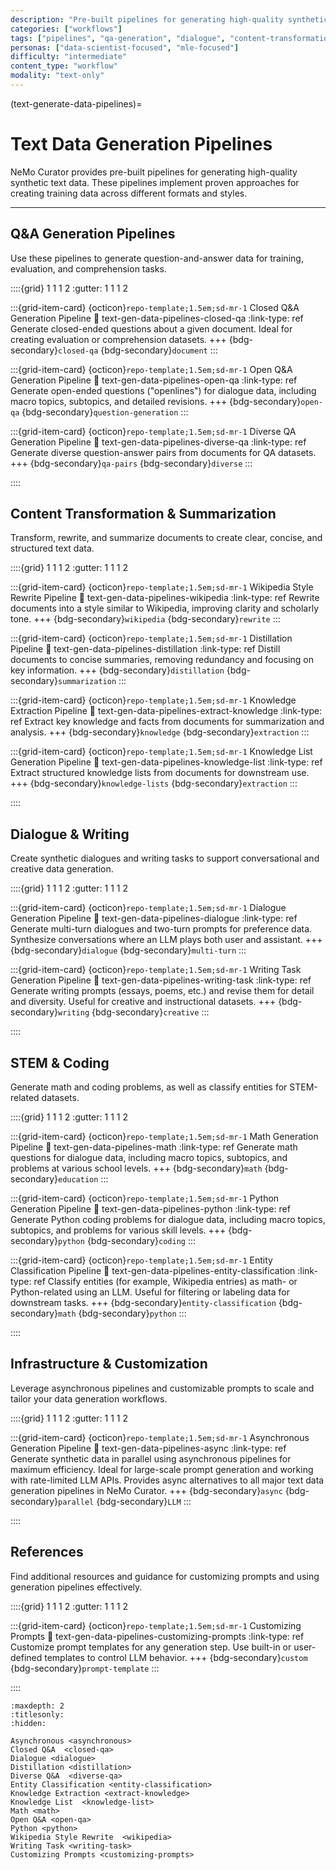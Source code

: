 ```yaml
---
description: "Pre-built pipelines for generating high-quality synthetic text data including Q&A, content transformation, dialogue, and STEM topics"
categories: ["workflows"]
tags: ["pipelines", "qa-generation", "dialogue", "content-transformation", "math", "python", "writing-tasks"]
personas: ["data-scientist-focused", "mle-focused"]
difficulty: "intermediate"
content_type: "workflow"
modality: "text-only"
---
```


(text-generate-data-pipelines)=
# Text Data Generation Pipelines

NeMo Curator provides pre-built pipelines for generating high-quality synthetic text data. These pipelines implement proven approaches for creating training data across different formats and styles.

---

## Q&A Generation Pipelines

Use these pipelines to generate question-and-answer data for training, evaluation, and comprehension tasks.

::::{grid} 1 1 1 2
:gutter: 1 1 1 2

:::{grid-item-card} {octicon}`repo-template;1.5em;sd-mr-1` Closed Q&A Generation Pipeline
:link: text-gen-data-pipelines-closed-qa
:link-type: ref
Generate closed-ended questions about a given document. Ideal for creating evaluation or comprehension datasets.
+++
{bdg-secondary}`closed-qa`
{bdg-secondary}`document`
:::

:::{grid-item-card} {octicon}`repo-template;1.5em;sd-mr-1` Open Q&A Generation Pipeline
:link: text-gen-data-pipelines-open-qa
:link-type: ref
Generate open-ended questions ("openlines") for dialogue data, including macro topics, subtopics, and detailed revisions.
+++
{bdg-secondary}`open-qa`
{bdg-secondary}`question-generation`
:::

:::{grid-item-card} {octicon}`repo-template;1.5em;sd-mr-1` Diverse QA Generation Pipeline
:link: text-gen-data-pipelines-diverse-qa
:link-type: ref
Generate diverse question-answer pairs from documents for QA datasets.
+++
{bdg-secondary}`qa-pairs`
{bdg-secondary}`diverse`
:::

::::

## Content Transformation & Summarization

Transform, rewrite, and summarize documents to create clear, concise, and structured text data.

::::{grid} 1 1 1 2
:gutter: 1 1 1 2

:::{grid-item-card} {octicon}`repo-template;1.5em;sd-mr-1` Wikipedia Style Rewrite Pipeline
:link: text-gen-data-pipelines-wikipedia
:link-type: ref
Rewrite documents into a style similar to Wikipedia, improving clarity and scholarly tone.
+++
{bdg-secondary}`wikipedia`
{bdg-secondary}`rewrite`
:::

:::{grid-item-card} {octicon}`repo-template;1.5em;sd-mr-1` Distillation Pipeline
:link: text-gen-data-pipelines-distillation
:link-type: ref
Distill documents to concise summaries, removing redundancy and focusing on key information.
+++
{bdg-secondary}`distillation`
{bdg-secondary}`summarization`
:::

:::{grid-item-card} {octicon}`repo-template;1.5em;sd-mr-1` Knowledge Extraction Pipeline
:link: text-gen-data-pipelines-extract-knowledge
:link-type: ref
Extract key knowledge and facts from documents for summarization and analysis.
+++
{bdg-secondary}`knowledge`
{bdg-secondary}`extraction`
:::

:::{grid-item-card} {octicon}`repo-template;1.5em;sd-mr-1` Knowledge List Generation Pipeline
:link: text-gen-data-pipelines-knowledge-list
:link-type: ref
Extract structured knowledge lists from documents for downstream use.
+++
{bdg-secondary}`knowledge-lists`
{bdg-secondary}`extraction`
:::

::::

## Dialogue & Writing

Create synthetic dialogues and writing tasks to support conversational and creative data generation.

::::{grid} 1 1 1 2
:gutter: 1 1 1 2

:::{grid-item-card} {octicon}`repo-template;1.5em;sd-mr-1` Dialogue Generation Pipeline
:link: text-gen-data-pipelines-dialogue
:link-type: ref
Generate multi-turn dialogues and two-turn prompts for preference data. Synthesize conversations where an LLM plays both user and assistant.
+++
{bdg-secondary}`dialogue`
{bdg-secondary}`multi-turn`
:::

:::{grid-item-card} {octicon}`repo-template;1.5em;sd-mr-1` Writing Task Generation Pipeline
:link: text-gen-data-pipelines-writing-task
:link-type: ref
Generate writing prompts (essays, poems, etc.) and revise them for detail and diversity. Useful for creative and instructional datasets.
+++
{bdg-secondary}`writing`
{bdg-secondary}`creative`
:::

::::

## STEM & Coding

Generate math and coding problems, as well as classify entities for STEM-related datasets.

::::{grid} 1 1 1 2
:gutter: 1 1 1 2

:::{grid-item-card} {octicon}`repo-template;1.5em;sd-mr-1` Math Generation Pipeline
:link: text-gen-data-pipelines-math
:link-type: ref
Generate math questions for dialogue data, including macro topics, subtopics, and problems at various school levels.
+++
{bdg-secondary}`math`
{bdg-secondary}`education`
:::

:::{grid-item-card} {octicon}`repo-template;1.5em;sd-mr-1` Python Generation Pipeline
:link: text-gen-data-pipelines-python
:link-type: ref
Generate Python coding problems for dialogue data, including macro topics, subtopics, and problems for various skill levels.
+++
{bdg-secondary}`python`
{bdg-secondary}`coding`
:::

:::{grid-item-card} {octicon}`repo-template;1.5em;sd-mr-1` Entity Classification Pipeline
:link: text-gen-data-pipelines-entity-classification
:link-type: ref
Classify entities (for example, Wikipedia entries) as math- or Python-related using an LLM. Useful for filtering or labeling data for downstream tasks.
+++
{bdg-secondary}`entity-classification`
{bdg-secondary}`math`
{bdg-secondary}`python`
:::

::::

## Infrastructure & Customization

Leverage asynchronous pipelines and customizable prompts to scale and tailor your data generation workflows.

::::{grid} 1 1 1 2
:gutter: 1 1 1 2

:::{grid-item-card} {octicon}`repo-template;1.5em;sd-mr-1` Asynchronous Generation Pipeline
:link: text-gen-data-pipelines-async
:link-type: ref
Generate synthetic data in parallel using asynchronous pipelines for maximum efficiency. Ideal for large-scale prompt generation and working with rate-limited LLM APIs. Provides async alternatives to all major text data generation pipelines in NeMo Curator.
+++
{bdg-secondary}`async`
{bdg-secondary}`parallel`
{bdg-secondary}`LLM`
:::

::::

## References

Find additional resources and guidance for customizing prompts and using generation pipelines effectively.

::::{grid} 1 1 1 2
:gutter: 1 1 1 2

:::{grid-item-card} {octicon}`repo-template;1.5em;sd-mr-1` Customizing Prompts
:link: text-gen-data-pipelines-customizing-prompts
:link-type: ref
Customize prompt templates for any generation step. Use built-in or user-defined templates to control LLM behavior.
+++
{bdg-secondary}`custom`
{bdg-secondary}`prompt-template`
:::

::::

```{toctree}
:maxdepth: 2
:titlesonly:
:hidden:

Asynchronous <asynchronous>
Closed Q&A  <closed-qa>
Dialogue <dialogue>
Distillation <distillation>
Diverse Q&A  <diverse-qa>
Entity Classification <entity-classification>
Knowledge Extraction <extract-knowledge>
Knowledge List  <knowledge-list>
Math <math>
Open Q&A <open-qa>
Python <python>
Wikipedia Style Rewrite  <wikipedia>
Writing Task <writing-task>
Customizing Prompts <customizing-prompts>
```

